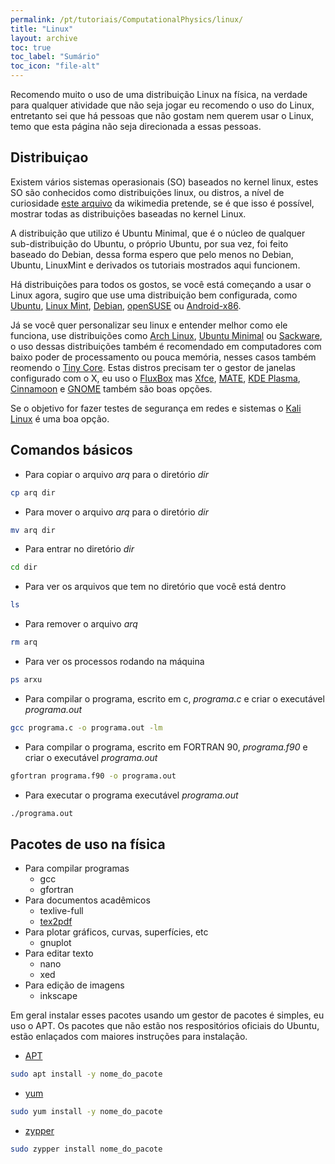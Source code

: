 ```yaml
---
permalink: /pt/tutoriais/ComputationalPhysics/linux/
title: "Linux"
layout: archive
toc: true
toc_label: "Sumário"
toc_icon: "file-alt"
---
```


Recomendo muito o uso de uma distribuição Linux na física, na verdade para qualquer atividade que não seja jogar eu recomendo o uso do Linux, entretanto sei que há pessoas que não gostam nem querem usar o Linux, temo que esta página não seja direcionada a essas pessoas.

## Distribuiçao

Existem vários sistemas operasionais (SO) baseados no kernel linux, estes SO são conhecidos como distribuições linux, ou distros, a nível de curiosidade [este arquivo](https://upload.wikimedia.org/wikipedia/commons/1/1b/Linux_Distribution_Timeline.svg) da wikimedia pretende, se é que isso é possível, mostrar todas as distribuições baseadas no kernel Linux.

A distribuição que utilizo é Ubuntu Minimal, que é o núcleo de qualquer sub-distribuição do Ubuntu, o próprio Ubuntu, por sua vez, foi feito baseado do Debian, dessa forma espero que pelo menos no Debian, Ubuntu, LinuxMint e derivados os tutoriais mostrados aqui funcionem.

Há distribuições para todos os gostos, se você está começando a usar o Linux agora, sugiro que use uma distribuição bem configurada, como [Ubuntu](https://pt.wikipedia.org/wiki/Ubuntu), [Linux Mint](https://pt.wikipedia.org/wiki/Linux_Mint), [Debian](https://pt.wikipedia.org/wiki/Debian), [openSUSE](https://pt.wikipedia.org/wiki/OpenSUSE) ou [Android-x86](https://pt.wikipedia.org/wiki/Android).

Já se você quer personalizar seu linux e entender melhor como ele funciona, use distribuições como [Arch Linux](https://pt.wikipedia.org/wiki/Arch_Linux), [Ubuntu Minimal](https://help.ubuntu.com/community/Installation/MinimalCD) ou [Sackware](https://pt.wikipedia.org/wiki/Slackware), o uso dessas distribuições também é recomendado em computadores com baixo poder de processamento ou pouca memória, nesses casos também reomendo o [Tiny Core](https://es.wikipedia.org/wiki/Tiny_Core_Linux). Estas distros precisam ter o gestor de janelas configurado com o X, eu uso o [FluxBox](https://pt.wikipedia.org/wiki/FluxBox) mas [Xfce](https://pt.wikipedia.org/wiki/Xfce), [MATE](https://pt.wikipedia.org/wiki/MATE), [KDE Plasma](https://pt.wikipedia.org/wiki/KDE_Plasma_4), [Cinnamoon](https://pt.wikipedia.org/wiki/Cinnamon_(interface_de_usu%C3%A1rio)) e [GNOME](https://pt.wikipedia.org/wiki/GNOME) também são boas opções.

Se o objetivo for fazer testes de segurança em redes e sistemas o [Kali Linux](https://pt.wikipedia.org/wiki/Kali_Linux) é uma boa opção.

## Comandos básicos

* Para copiar o arquivo *arq* para o diretório *dir*
```bash
cp arq dir
```
* Para mover o arquivo *arq* para o diretório *dir*
```bash
mv arq dir
```
* Para entrar no diretório *dir*
```bash
cd dir
```
* Para ver os arquivos que tem no diretório que você está dentro
```bash
ls
```
* Para remover o arquivo *arq*
```bash
rm arq
```
* Para ver os processos rodando na máquina
```bash
ps arxu
```
* Para compilar o programa, escrito em c, *programa.c* e criar o executável *programa.out*
```bash
gcc programa.c -o programa.out -lm
```
* Para compilar o programa, escrito em FORTRAN 90, *programa.f90* e criar o executável *programa.out*
```bash
gfortran programa.f90 -o programa.out
```
* Para executar o programa executável *programa.out*
```bash
./programa.out
```

## Pacotes de uso na física

* Para compilar programas
  * gcc
  * gfortran
* Para documentos acadêmicos
  * texlive-full
  * [tex2pdf](/pt/pkg/latex/)
* Para plotar gráficos, curvas, superfícies, etc
  * gnuplot
* Para editar texto
  * nano
  * xed
* Para edição de imagens
  * inkscape
  
Em geral instalar esses pacotes usando um gestor de pacotes é simples, eu uso o APT. Os pacotes que não estão nos respositórios oficiais do Ubuntu, estão enlaçados com maiores instruções para instalação.
* [APT](https://pt.wikipedia.org/wiki/APT_(software))
```bash
sudo apt install -y nome_do_pacote
```
* [yum](https://pt.wikipedia.org/wiki/Yum)
```bash
sudo yum install -y nome_do_pacote
```
* [zypper](https://pt.wikipedia.org/wiki/ZYpp)
```bash
sudo zypper install nome_do_pacote
```
